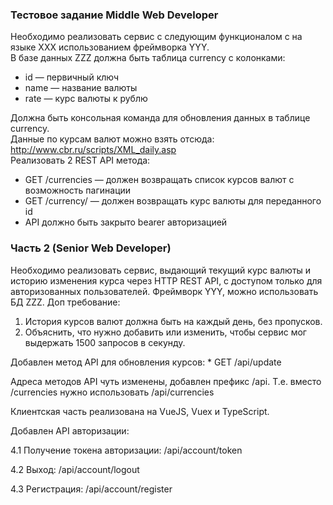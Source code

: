 ### Тестовое задание Middle Web Developer

Необходимо реализовать сервис с следующим функционалом с на языке XXX использованием фреймворка YYY.  
В базе данных ZZZ должна быть таблица currency c колонками:  
* id — первичный ключ 
* name — название валюты 
* rate — курс валюты к рублю
 
Должна быть консольная команда для обновления данных в таблице currency.  
Данные по курсам валют можно взять отсюда: http://www.cbr.ru/scripts/XML_daily.asp    
Реализовать 2 REST API метода:  
* GET /currencies — должен возвращать список курсов валют с возможность пагинации  
* GET /currency/ — должен возвращать курс валюты для переданного id  
* API должно быть закрыто bearer авторизацией  


### Часть 2 (Senior Web Developer)
Необходимо реализовать сервис, выдающий текущий курс валюты и историю изменения
курса через HTTP REST API, с доступом только для авторизованных пользователей.
Фреймворк YYY, можно использовать БД ZZZ. Доп требование:

1. История курсов валют должна быть на каждый день, без пропусков.
2. Объяснить, что нужно добавить или изменить, чтобы сервис мог выдержать 1500 запросов в секунду.


Добавлен метод API для обновления курсов: * GET /api/update

Адреса методов API чуть изменены, добавлен префикс /api. Т.е. вместо /currencies нужно использовать /api/currencies

Клиентская часть реализована на VueJS, Vuex и TypeScript.

Добавлен API авторизации:

4.1 Получение токена авторизации: /api/account/token

4.2 Выход: /api/account/logout

4.3 Регистрация: /api/account/register